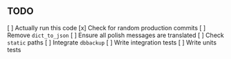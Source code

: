 ## TODO
[ ] Actually run this code
[x] Check for random production commits
[ ] Remove `dict_to_json`
[ ] Ensure all polish messages are translated
[ ] Check `static` paths
[ ] Integrate `dbbackup`
[ ] Write integration tests
[ ] Write units tests
